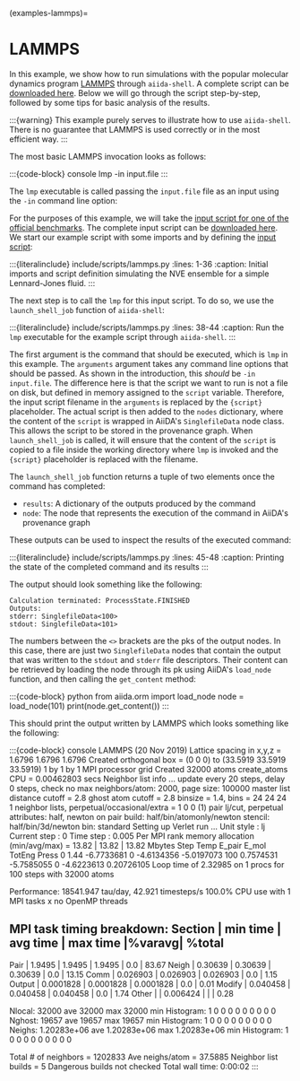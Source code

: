 (examples-lammps)=

# LAMMPS

In this example, we show how to run simulations with the popular molecular dynamics program
[LAMMPS](https://www.lammps.org/) through `aiida-shell`. A complete script can be
[downloaded here](include/scripts/gromacs.py). Below we will go through the script step-by-step, followed by some tips
for basic analysis of the results.

:::{warning}
This example purely serves to illustrate how to use `aiida-shell`.
There is no guarantee that LAMMPS is used correctly or in the most efficient way.
:::

The most basic LAMMPS invocation looks as follows:

:::{code-block} console
lmp -in input.file
:::

The `lmp` executable is called passing the `input.file` file as an input using the `-in` command line option:

For the purposes of this example, we will take the
[input script for one of the official benchmarks](https://www.lammps.org/bench.html#lj). The complete input script can
be [downloaded here](https://www.lammps.org/inputs/in.lj.txt). We start our example script with some imports and by
defining the [input script](https://www.lammps.org/inputs/in.lj.txt):

:::{literalinclude} include/scripts/lammps.py
:lines: 1-36
:caption: Initial imports and script definition simulating the NVE ensemble for a simple Lennard-Jones fluid.
:::

The next step is to call the `lmp` for this input script. To do so, we use the `launch_shell_job` function of
`aiida-shell`:

:::{literalinclude} include/scripts/lammps.py
:lines: 38-44
:caption: Run the `lmp` executable for the example script through `aiida-shell`.
:::

The first argument is the command that should be executed, which is `lmp` in this example. The `arguments` argument
takes any command line options that should be passed. As shown in the introduction, this _should_ be `-in input.file`.
The difference here is that the script we want to run is not a file on disk, but defined in memory assigned to the
`script` variable. Therefore, the input script filename in the `arguments` is replaced by the `{script}` placeholder.
The actual script is then added to the `nodes` dictionary, where the content of the `script` is wrapped in AiiDA's
`SinglefileData` node class. This allows the script to be stored in the provenance graph. When `launch_shell_job` is
called, it will ensure that the content of the `script` is copied to a file inside the working directory where `lmp` is
invoked and the `{script}` placeholder is replaced with the filename.

The `launch_shell_job` function returns a tuple of two elements once the command has completed:

- `results`: A dictionary of the outputs produced by the command
- `node`: The node that represents the execution of the command in AiiDA's provenance graph

These outputs can be used to inspect the results of the executed command:

:::{literalinclude} include/scripts/lammps.py
:lines: 45-48
:caption: Printing the state of the completed command and its results
:::

The output should look something like the following:

```console
Calculation terminated: ProcessState.FINISHED
Outputs:
stderr: SinglefileData<100>
stdout: SinglefileData<101>
```

The numbers between the `<>` brackets are the pks of the output nodes. In this case, there are just two `SinglefileData`
nodes that contain the output that was written to the `stdout` and `stderr` file descriptors. Their content can be
retrieved by loading the node through its pk using AiiDA's `load_node` function, and then calling the `get_content`
method:

:::{code-block} python
from aiida.orm import load_node
node = load_node(101)
print(node.get_content())
:::

This should print the output written by LAMMPS which looks something like the following:

:::{code-block} console
LAMMPS (20 Nov 2019)
Lattice spacing in x,y,z = 1.6796 1.6796 1.6796
Created orthogonal box = (0 0 0) to (33.5919 33.5919 33.5919)
  1 by 1 by 1 MPI processor grid
Created 32000 atoms
  create_atoms CPU = 0.00462803 secs
Neighbor list info ...
  update every 20 steps, delay 0 steps, check no
  max neighbors/atom: 2000, page size: 100000
  master list distance cutoff = 2.8
  ghost atom cutoff = 2.8
  binsize = 1.4, bins = 24 24 24
  1 neighbor lists, perpetual/occasional/extra = 1 0 0
  (1) pair lj/cut, perpetual
      attributes: half, newton on
      pair build: half/bin/atomonly/newton
      stencil: half/bin/3d/newton
      bin: standard
Setting up Verlet run ...
  Unit style    : lj
  Current step  : 0
  Time step     : 0.005
Per MPI rank memory allocation (min/avg/max) = 13.82 | 13.82 | 13.82 Mbytes
Step Temp E_pair E_mol TotEng Press
       0         1.44   -6.7733681            0   -4.6134356   -5.0197073
     100    0.7574531   -5.7585055            0   -4.6223613   0.20726105
Loop time of 2.32985 on 1 procs for 100 steps with 32000 atoms

Performance: 18541.947 tau/day, 42.921 timesteps/s
100.0% CPU use with 1 MPI tasks x no OpenMP threads

MPI task timing breakdown:
Section |  min time  |  avg time  |  max time  |%varavg| %total
---------------------------------------------------------------
Pair    | 1.9495     | 1.9495     | 1.9495     |   0.0 | 83.67
Neigh   | 0.30639    | 0.30639    | 0.30639    |   0.0 | 13.15
Comm    | 0.026903   | 0.026903   | 0.026903   |   0.0 |  1.15
Output  | 0.0001828  | 0.0001828  | 0.0001828  |   0.0 |  0.01
Modify  | 0.040458   | 0.040458   | 0.040458   |   0.0 |  1.74
Other   |            | 0.006424   |            |       |  0.28

Nlocal:    32000 ave 32000 max 32000 min
Histogram: 1 0 0 0 0 0 0 0 0 0
Nghost:    19657 ave 19657 max 19657 min
Histogram: 1 0 0 0 0 0 0 0 0 0
Neighs:    1.20283e+06 ave 1.20283e+06 max 1.20283e+06 min
Histogram: 1 0 0 0 0 0 0 0 0 0

Total # of neighbors = 1202833
Ave neighs/atom = 37.5885
Neighbor list builds = 5
Dangerous builds not checked
Total wall time: 0:00:02
:::
